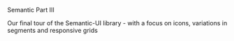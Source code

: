Semantic Part III

Our final tour of the Semantic-UI library - with a focus on icons, variations in segments and responsive grids